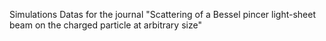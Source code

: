 Simulations Datas for the journal "Scattering of a Bessel pincer light-sheet beam on the charged particle at arbitrary size"
